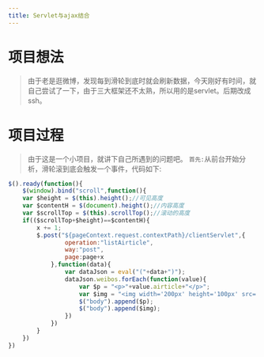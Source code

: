 ```yaml
---
title: Servlet与ajax结合
---
```

# 项目想法
> 由于老是逛微博，发现每到滑轮到底时就会刷新数据，今天刚好有时间，就自己尝试了一下，由于三大框架还不太熟，所以用的是servlet。后期改成ssh。

# 项目过程
> 由于这是一个小项目，就讲下自己所遇到的问题吧。
> `首先:`从前台开始分析，滑轮滚到底会触发一个事件，代码如下:
``` js
$().ready(function(){
	$(window).bind("scroll",function(){
	var $height = $(this).height();//可见高度
	var $contentH = $(document).height();//内容高度
	var $scrollTop = $(this).scrollTop();//滚动的高度
	if(($scrollTop+$height)==$contentH){
		x += 1;
		$.post("${pageContext.request.contextPath}/clientServlet",{
				operation:"listAirticle",
				way:"post",
				page:page+x
			},function(data){
				var dataJson = eval("("+data+")");
				dataJson.weibos.forEach(function(value){
					var $p = "<p>"+value.airticle+"</p>";
					var $img = "<img width='200px' height='100px' src='http://localhost:8080${pageContext.request.contextPath}/clientServlet?showImg="+value.filename+"&operation=showImg&id="+value.id+"' />";
					$("body").append($p);
					$("body").append($img);
				})
			})
		}
	})
})
```